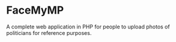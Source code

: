 # FaceMyMP

A complete web application in PHP for people to upload photos of politicians for reference purposes.
